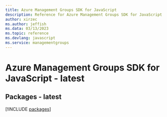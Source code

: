 ```yaml
---
title: Azure Management Groups SDK for JavaScript
description: Reference for Azure Management Groups SDK for JavaScript
author: xirzec
ms.author: jeffish
ms.data: 03/13/2023
ms.topic: reference
ms.devlang: javascript
ms.service: managementgroups
---
```

# Azure Management Groups SDK for JavaScript - latest
## Packages - latest
[!INCLUDE [packages](management-groups-index.md)]
